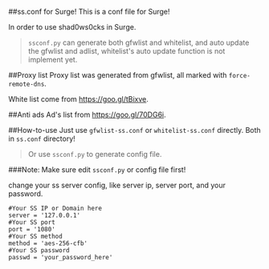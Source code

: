 ##ss.conf for Surge!
This is a conf file for Surge!

In order to use shad0ws0cks in Surge.

> `ssconf.py` can generate both gfwlist and whitelist, and auto update the gfwlist and adlist, whitelist's auto update function is not implement yet.

##Proxy list 
Proxy list was generated from gfwlist, all marked with `force-remote-dns`.

White list come from https://goo.gl/tBixve.

##Anti ads
Ad's list from https://goo.gl/70DG6i.


##How-to-use
Just use `gfwlist-ss.conf` or `whitelist-ss.conf` directly. Both in `ss.conf` directory!

>Or use `ssconf.py` to generate config file.

###Note:
Make sure edit `ssconf.py` or config file first!

change your ss server config, like server ip, server port, and your password.


    #Your SS IP or Domain here
    server = '127.0.0.1'
    #Your SS port
    port = '1080'
    #Your SS method
    method = 'aes-256-cfb'
    #Your SS password
    passwd = 'your_password_here'
